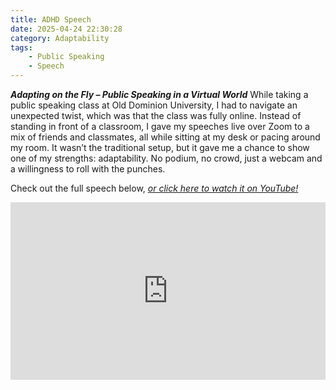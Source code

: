 ```yaml
---
title: ADHD Speech
date: 2025-04-24 22:30:28
category: Adaptability
tags:
    - Public Speaking
    - Speech
---
```


***Adapting on the Fly – Public Speaking in a Virtual World***
While taking a public speaking class at Old Dominion University, I had to navigate an unexpected twist, which was that the class was fully online. Instead of standing in front of a classroom, I gave my speeches live over Zoom to a mix of friends and classmates, all while sitting at my desk or pacing around my room. It wasn’t the traditional setup, but it gave me a chance to show one of my strengths: adaptability. No podium, no crowd, just a webcam and a willingness to roll with the punches.

Check out the full speech below, <a href="https://www.youtube.com/watch?v=fVRnWNL4bxo">*or click here to watch it on YouTube!*</a>

<div style="position: relative; padding-bottom: 56.25%; height: 0; overflow: hidden;">
  <iframe 
    src="https://www.youtube.com/embed/fVRnWNL4bxo" 
    frameborder="0" 
    allow="accelerometer; autoplay; clipboard-write; encrypted-media; gyroscope; picture-in-picture" 
    allowfullscreen 
    style="position: absolute; top: 0; left: 0; width: 100%; height: 100%;">
  </iframe>
</div>
